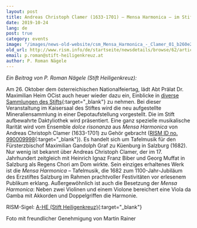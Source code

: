 ```yaml
---
layout: post
title: Andreas Christoph Clamer (1633-1701) – Mensa Harmonica – im Stift Heiligenkreuz
date: 2019-10-24
lang: de
post: true
category: events
image: "/images/news-old-website/csm_Mensa_Harmonica_-_Clamer_01_b260e2f7f4.jpg"
old_url: http://www.rism.info/de/startseite/newsdetails/browse/62/article/64/andreas-christoph-clamer-1633-1701-mensa-harmonica-at-heiligenkreuz-monastery.html
email: p.roman@stift-heiligenkreuz.at
author: P. Roman Nägele
---
```


_Ein Beitrag von P. Roman Nägele (Stift Heiligenkreuz):_

Am 26. Oktober dem österreichischen Nationalfeiertag, lädt Abt Prälat Dr. Maximilian Heim OCist auch heuer wieder dazu ein, Einblicke in [diverse Sammlungen des Stifts](http://www.stift-heiligenkreuz-sammlungen.at){:target="_blank"} zu nehmen. Bei dieser Veranstaltung im Kaisersaal des Stiftes wird die neu aufgestellte Mineraliensammlung in einer Depotaufstellung vorgestellt. Die im Stift aufbewahrte Daktyliothek wird präsentiert. Eine ganz spezielle musikalische Rarität wird vom Ensemble _dolce risonanza_ aus _Mensa Harmonica_ von Andreas Christoph Clamer (1633-1701) zu Gehör gebracht ([RISM ID no. 990009998](https://opac.rism.info/search?id=990009998&View=rism){:target="_blank"}). Es handelt sich um Tafelmusik für den Fürsterzbischof Maximilian Gandolph Graf zu Küenburg in Salzburg (1682). Nur wenig ist bekannt über Andreas Christoph Clamer, der im 17. Jahrhundert zeitgleich mit Heinrich Ignaz Franz Biber und Georg Muffat in Salzburg als Regens Chori am Dom wirkte. Sein einziges erhaltenes Werk ist die _Mensa Harmonica_ – Tafelmusik, die 1682 zum 1100-Jahr-Jubiläum des Erzstiftes Salzburg im Rahmen prachtvoller Festivitäten vor erlesenem Publikum erklang. Außergewöhnlich ist auch die Besetzung der _Mensa Harmonica_: Neben zwei Violinen und einem Violone bereichert eine Viola da Gamba mit Akkorden und Doppelgriffen die Harmonie.

RISM-Sigel: [A-HE (Stift Heiligenkreuz)](https://opac.rism.info/search?View=rism&siglum=A-HE){:target="_blank"}


Foto mit freundlicher Genehmigung von Martin Rainer

